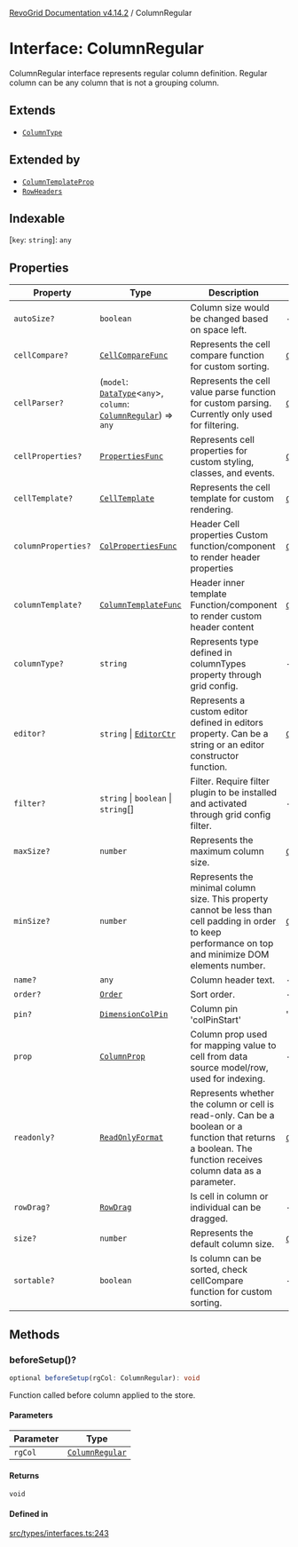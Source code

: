 [RevoGrid Documentation v4.14.2](README.md) / ColumnRegular

# Interface: ColumnRegular

ColumnRegular interface represents regular column definition.
Regular column can be any column that is not a grouping column.

## Extends

- [`ColumnType`](Interface.ColumnType.md)

## Extended by

- [`ColumnTemplateProp`](Interface.ColumnTemplateProp.md)
- [`RowHeaders`](Interface.RowHeaders.md)

## Indexable

 \[`key`: `string`\]: `any`

## Properties

| Property | Type | Description | Inherited from | Defined in |
| ------ | ------ | ------ | ------ | ------ |
| `autoSize?` | `boolean` | Column size would be changed based on space left. | - | [src/types/interfaces.ts:219](https://github.com/revolist/revogrid/blob/29f379095274a66a187c28b49fe0e1fb4170d3ea/src/types/interfaces.ts#L219) |
| `cellCompare?` | [`CellCompareFunc`](TypeAlias.CellCompareFunc.md) | Represents the cell compare function for custom sorting. | [`ColumnType`](Interface.ColumnType.md).`cellCompare` | [src/types/interfaces.ts:185](https://github.com/revolist/revogrid/blob/29f379095274a66a187c28b49fe0e1fb4170d3ea/src/types/interfaces.ts#L185) |
| `cellParser?` | (`model`: [`DataType`](TypeAlias.DataType.md)\<`any`\>, `column`: [`ColumnRegular`](Interface.ColumnRegular.md)) => `any` | Represents the cell value parse function for custom parsing. Currently only used for filtering. | [`ColumnType`](Interface.ColumnType.md).`cellParser` | [src/types/interfaces.ts:191](https://github.com/revolist/revogrid/blob/29f379095274a66a187c28b49fe0e1fb4170d3ea/src/types/interfaces.ts#L191) |
| `cellProperties?` | [`PropertiesFunc`](TypeAlias.PropertiesFunc.md) | Represents cell properties for custom styling, classes, and events. | [`ColumnType`](Interface.ColumnType.md).`cellProperties` | [src/types/interfaces.ts:177](https://github.com/revolist/revogrid/blob/29f379095274a66a187c28b49fe0e1fb4170d3ea/src/types/interfaces.ts#L177) |
| `cellTemplate?` | [`CellTemplate`](Interface.CellTemplate.md) | Represents the cell template for custom rendering. | [`ColumnType`](Interface.ColumnType.md).`cellTemplate` | [src/types/interfaces.ts:181](https://github.com/revolist/revogrid/blob/29f379095274a66a187c28b49fe0e1fb4170d3ea/src/types/interfaces.ts#L181) |
| `columnProperties?` | [`ColPropertiesFunc`](TypeAlias.ColPropertiesFunc.md) | Header Cell properties Custom function/component to render header properties | [`ColumnType`](Interface.ColumnType.md).`columnProperties` | [src/types/interfaces.ts:120](https://github.com/revolist/revogrid/blob/29f379095274a66a187c28b49fe0e1fb4170d3ea/src/types/interfaces.ts#L120) |
| `columnTemplate?` | [`ColumnTemplateFunc`](TypeAlias.ColumnTemplateFunc.md) | Header inner template Function/component to render custom header content | [`ColumnType`](Interface.ColumnType.md).`columnTemplate` | [src/types/interfaces.ts:115](https://github.com/revolist/revogrid/blob/29f379095274a66a187c28b49fe0e1fb4170d3ea/src/types/interfaces.ts#L115) |
| `columnType?` | `string` | Represents type defined in columnTypes property through grid config. | - | [src/types/interfaces.ts:239](https://github.com/revolist/revogrid/blob/29f379095274a66a187c28b49fe0e1fb4170d3ea/src/types/interfaces.ts#L239) |
| `editor?` | `string` \| [`EditorCtr`](TypeAlias.EditorCtr.md) | Represents a custom editor defined in editors property. Can be a string or an editor constructor function. | [`ColumnType`](Interface.ColumnType.md).`editor` | [src/types/interfaces.ts:173](https://github.com/revolist/revogrid/blob/29f379095274a66a187c28b49fe0e1fb4170d3ea/src/types/interfaces.ts#L173) |
| `filter?` | `string` \| `boolean` \| `string`[] | Filter. Require filter plugin to be installed and activated through grid config filter. | - | [src/types/interfaces.ts:223](https://github.com/revolist/revogrid/blob/29f379095274a66a187c28b49fe0e1fb4170d3ea/src/types/interfaces.ts#L223) |
| `maxSize?` | `number` | Represents the maximum column size. | [`ColumnType`](Interface.ColumnType.md).`maxSize` | [src/types/interfaces.ts:168](https://github.com/revolist/revogrid/blob/29f379095274a66a187c28b49fe0e1fb4170d3ea/src/types/interfaces.ts#L168) |
| `minSize?` | `number` | Represents the minimal column size. This property cannot be less than cell padding in order to keep performance on top and minimize DOM elements number. | [`ColumnType`](Interface.ColumnType.md).`minSize` | [src/types/interfaces.ts:164](https://github.com/revolist/revogrid/blob/29f379095274a66a187c28b49fe0e1fb4170d3ea/src/types/interfaces.ts#L164) |
| `name?` | `any` | Column header text. | - | [src/types/interfaces.ts:215](https://github.com/revolist/revogrid/blob/29f379095274a66a187c28b49fe0e1fb4170d3ea/src/types/interfaces.ts#L215) |
| `order?` | [`Order`](TypeAlias.Order.md) | Sort order. | - | [src/types/interfaces.ts:231](https://github.com/revolist/revogrid/blob/29f379095274a66a187c28b49fe0e1fb4170d3ea/src/types/interfaces.ts#L231) |
| `pin?` | [`DimensionColPin`](TypeAlias.DimensionColPin.md) | Column pin 'colPinStart'|'colPinEnd'. | - | [src/types/interfaces.ts:211](https://github.com/revolist/revogrid/blob/29f379095274a66a187c28b49fe0e1fb4170d3ea/src/types/interfaces.ts#L211) |
| `prop` | [`ColumnProp`](TypeAlias.ColumnProp.md) | Column prop used for mapping value to cell from data source model/row, used for indexing. | - | [src/types/interfaces.ts:207](https://github.com/revolist/revogrid/blob/29f379095274a66a187c28b49fe0e1fb4170d3ea/src/types/interfaces.ts#L207) |
| `readonly?` | [`ReadOnlyFormat`](TypeAlias.ReadOnlyFormat.md) | Represents whether the column or cell is read-only. Can be a boolean or a function that returns a boolean. The function receives column data as a parameter. | [`ColumnType`](Interface.ColumnType.md).`readonly` | [src/types/interfaces.ts:154](https://github.com/revolist/revogrid/blob/29f379095274a66a187c28b49fe0e1fb4170d3ea/src/types/interfaces.ts#L154) |
| `rowDrag?` | [`RowDrag`](TypeAlias.RowDrag.md) | Is cell in column or individual can be dragged. | - | [src/types/interfaces.ts:235](https://github.com/revolist/revogrid/blob/29f379095274a66a187c28b49fe0e1fb4170d3ea/src/types/interfaces.ts#L235) |
| `size?` | `number` | Represents the default column size. | [`ColumnType`](Interface.ColumnType.md).`size` | [src/types/interfaces.ts:158](https://github.com/revolist/revogrid/blob/29f379095274a66a187c28b49fe0e1fb4170d3ea/src/types/interfaces.ts#L158) |
| `sortable?` | `boolean` | Is column can be sorted, check cellCompare function for custom sorting. | - | [src/types/interfaces.ts:227](https://github.com/revolist/revogrid/blob/29f379095274a66a187c28b49fe0e1fb4170d3ea/src/types/interfaces.ts#L227) |

## Methods

### beforeSetup()?

```ts
optional beforeSetup(rgCol: ColumnRegular): void
```

Function called before column applied to the store.

#### Parameters

| Parameter | Type |
| ------ | ------ |
| `rgCol` | [`ColumnRegular`](Interface.ColumnRegular.md) |

#### Returns

`void`

#### Defined in

[src/types/interfaces.ts:243](https://github.com/revolist/revogrid/blob/29f379095274a66a187c28b49fe0e1fb4170d3ea/src/types/interfaces.ts#L243)

